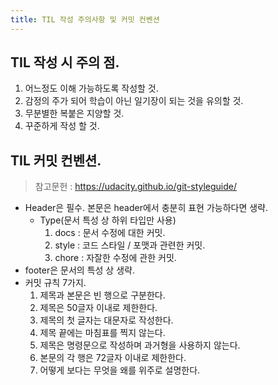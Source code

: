 ```yaml
---
title: TIL 작성 주의사항 및 커밋 컨벤션
---
```


## TIL 작성 시 주의 점.

1. 어느정도 이해 가능하도록 작성할 것.
2. 감정의 주가 되어 학습이 아닌 일기장이 되는 것을 유의할 것.
3. 무분별한 복붙은 지양할 것.
4. 꾸준하게 작성 할 것.

## TIL 커밋 컨벤션.

> 참고문헌 : https://udacity.github.io/git-styleguide/

-   Header은 필수. 본문은 header에서 충분히 표현 가능하다면 생략.
    -   Type(문서 특성 상 하위 타입만 사용)
        1.  docs : 문서 수정에 대한 커밋.
        2.  style : 코드 스타일 / 포맷과 관련한 커밋.
        3.  chore : 자잘한 수정에 관한 커밋.
-   footer은 문서의 특성 상 생략.
-   커밋 규칙 7가지.
    1. 제목과 본문은 빈 행으로 구분한다.
    2. 제목은 50글자 이내로 제한한다.
    3. 제목의 첫 글자는 대문자로 작성한다.
    4. 제목 끝에는 마침표를 찍지 않는다.
    5. 제목은 명령문으로 작성하며 과거형을 사용하지 않는다.
    6. 본문의 각 행은 72글자 이내로 제한한다.
    7. 어떻게 보다는 무엇을 왜를 위주로 설명한다.
